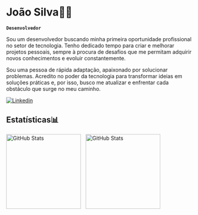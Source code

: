 # João Silva👋😁
**` Desenvolvedor `**

Sou um desenvolvedor buscando minha primeira oportunidade profissional no setor de tecnologia. Tenho dedicado tempo para criar e melhorar projetos pessoais, sempre à procura de desafios que me permitam adquirir novos conhecimentos e evoluir constantemente.

Sou uma pessoa de rápida adaptação, apaixonado por solucionar problemas. Acredito no poder da tecnologia para transformar ideias em soluções práticas e, por isso, busco me atualizar e enfrentar cada obstáculo que surge no meu caminho.


[![Linkedin](https://img.shields.io/badge/LinkedIn-0077B5?style=for-the-badge&logo=linkedin&logoColor=white)](https://www.linkedin.com/in/joaosilvap)

## Estatísticas📊
<img
  align="left"
  alt="GitHub Stats"
  height="200"
  style="padding-right: 10px;"
  src="https://github-readme-stats.vercel.app/api?username=Joao-Silva01&theme=midnight-purple&show_icons=true&include_all_commits=true&locale=pt-br"
  />

  <img
  align="left"
  alt="GitHub Stats"
  height="200"
  style="padding-right: 10px;"
  src="https://github-readme-stats.vercel.app/api/top-langs/?username=Joao-Silva01&layout=compact&theme=midnight-purple&locale=pt-br&custom_title=Tecnologias"
  />



